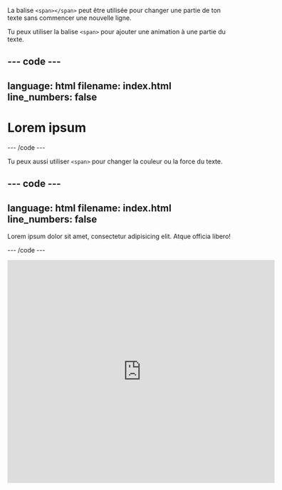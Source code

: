 La balise `<span></span>` peut être utilisée pour changer une partie de ton texte sans commencer une nouvelle ligne.

Tu peux utiliser la balise `<span>` pour ajouter une animation à une partie du texte.

## --- code ---

language: html
filename: index.html
line_numbers: false
--------------------------------------------------------

<h1><span class="movemeleft">L</span>orem ipsum</h1>
--- /code ---

Tu peux aussi utiliser `<span>` pour changer la couleur ou la force du texte.

## --- code ---

language: html
filename: index.html
line_numbers: false
--------------------------------------------------------

  <p>Lorem ipsum dolor sit amet, consectetur adipisicing elit. <span class="tertiary scaleme">Atque</span> officia libero! </p>

\--- /code ---

<iframe src="https://editor.raspberrypi.org/en/embed/viewer/web-animate-span" width="600" height="500" frameborder="0" marginwidth="0" marginheight="0" allowfullscreen> </iframe>
